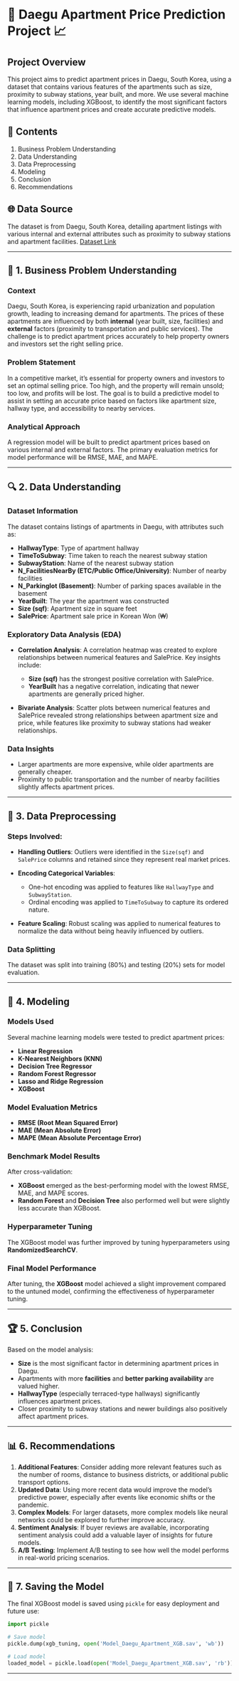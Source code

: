 # 🏢 Daegu Apartment Price Prediction Project 📈

## Project Overview
This project aims to predict apartment prices in Daegu, South Korea, using a dataset that contains various features of the apartments such as size, proximity to subway stations, year built, and more. We use several machine learning models, including XGBoost, to identify the most significant factors that influence apartment prices and create accurate predictive models.

## 📂 Contents

1. Business Problem Understanding
2. Data Understanding
3. Data Preprocessing
4. Modeling
5. Conclusion
6. Recommendations

## 🌐 Data Source
The dataset is from Daegu, South Korea, detailing apartment listings with various internal and external attributes such as proximity to subway stations and apartment facilities. [Dataset Link](https://drive.google.com/drive/folders/13bd2xHVkKwbrZrItJUm0LcH7NGaonm-0)

---

## 💼 1. Business Problem Understanding

### Context
Daegu, South Korea, is experiencing rapid urbanization and population growth, leading to increasing demand for apartments. The prices of these apartments are influenced by both **internal** (year built, size, facilities) and **external** factors (proximity to transportation and public services). The challenge is to predict apartment prices accurately to help property owners and investors set the right selling price.

### Problem Statement
In a competitive market, it’s essential for property owners and investors to set an optimal selling price. Too high, and the property will remain unsold; too low, and profits will be lost. The goal is to build a predictive model to assist in setting an accurate price based on factors like apartment size, hallway type, and accessibility to nearby services.

### Analytical Approach
A regression model will be built to predict apartment prices based on various internal and external factors. The primary evaluation metrics for model performance will be RMSE, MAE, and MAPE.

---

## 🔍 2. Data Understanding

### Dataset Information
The dataset contains listings of apartments in Daegu, with attributes such as:
- **HallwayType**: Type of apartment hallway
- **TimeToSubway**: Time taken to reach the nearest subway station
- **SubwayStation**: Name of the nearest subway station
- **N_FacilitiesNearBy (ETC/Public Office/University)**: Number of nearby facilities
- **N_Parkinglot (Basement)**: Number of parking spaces available in the basement
- **YearBuilt**: The year the apartment was constructed
- **Size (sqf)**: Apartment size in square feet
- **SalePrice**: Apartment sale price in Korean Won (₩)

### Exploratory Data Analysis (EDA)
- **Correlation Analysis**: A correlation heatmap was created to explore relationships between numerical features and SalePrice. Key insights include:
  - **Size (sqf)** has the strongest positive correlation with SalePrice.
  - **YearBuilt** has a negative correlation, indicating that newer apartments are generally priced higher.
  
- **Bivariate Analysis**: Scatter plots between numerical features and SalePrice revealed strong relationships between apartment size and price, while features like proximity to subway stations had weaker relationships.

### Data Insights
- Larger apartments are more expensive, while older apartments are generally cheaper.
- Proximity to public transportation and the number of nearby facilities slightly affects apartment prices.

---

## 🔧 3. Data Preprocessing

### Steps Involved:
- **Handling Outliers**: Outliers were identified in the `Size(sqf)` and `SalePrice` columns and retained since they represent real market prices.
- **Encoding Categorical Variables**: 
  - One-hot encoding was applied to features like `HallwayType` and `SubwayStation`.
  - Ordinal encoding was applied to `TimeToSubway` to capture its ordered nature.
  
- **Feature Scaling**: Robust scaling was applied to numerical features to normalize the data without being heavily influenced by outliers.

### Data Splitting
The dataset was split into training (80%) and testing (20%) sets for model evaluation.

---

## 🚀 4. Modeling

### Models Used
Several machine learning models were tested to predict apartment prices:
- **Linear Regression**
- **K-Nearest Neighbors (KNN)**
- **Decision Tree Regressor**
- **Random Forest Regressor**
- **Lasso and Ridge Regression**
- **XGBoost**

### Model Evaluation Metrics
- **RMSE (Root Mean Squared Error)**
- **MAE (Mean Absolute Error)**
- **MAPE (Mean Absolute Percentage Error)**

### Benchmark Model Results
After cross-validation:
- **XGBoost** emerged as the best-performing model with the lowest RMSE, MAE, and MAPE scores.
- **Random Forest** and **Decision Tree** also performed well but were slightly less accurate than XGBoost.

### Hyperparameter Tuning
The XGBoost model was further improved by tuning hyperparameters using **RandomizedSearchCV**.

### Final Model Performance
After tuning, the **XGBoost** model achieved a slight improvement compared to the untuned model, confirming the effectiveness of hyperparameter tuning.

---

## 🏆 5. Conclusion

Based on the model analysis:
- **Size** is the most significant factor in determining apartment prices in Daegu.
- Apartments with more **facilities** and **better parking availability** are valued higher.
- **HallwayType** (especially terraced-type hallways) significantly influences apartment prices.
- Closer proximity to subway stations and newer buildings also positively affect apartment prices.

---

## 📊 6. Recommendations

1. **Additional Features**: Consider adding more relevant features such as the number of rooms, distance to business districts, or additional public transport options.
2. **Updated Data**: Using more recent data would improve the model’s predictive power, especially after events like economic shifts or the pandemic.
3. **Complex Models**: For larger datasets, more complex models like neural networks could be explored to further improve accuracy.
4. **Sentiment Analysis**: If buyer reviews are available, incorporating sentiment analysis could add a valuable layer of insights for future models.
5. **A/B Testing**: Implement A/B testing to see how well the model performs in real-world pricing scenarios.

---

## 💾 7. Saving the Model

The final XGBoost model is saved using `pickle` for easy deployment and future use:
```python
import pickle

# Save model
pickle.dump(xgb_tuning, open('Model_Daegu_Apartment_XGB.sav', 'wb'))

# Load model
loaded_model = pickle.load(open('Model_Daegu_Apartment_XGB.sav', 'rb'))
```

---
